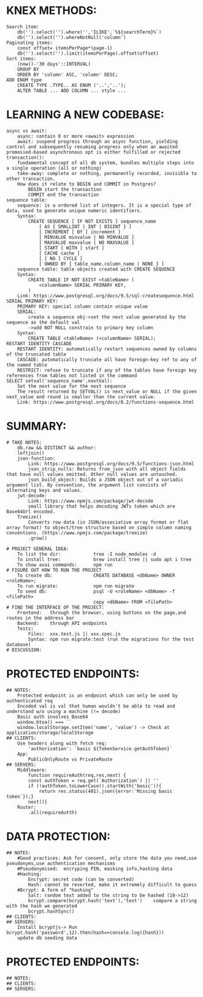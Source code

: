 # KNEX METHODS:
    Search item:
        db('').select('').where('','ILIKE',`%${searchTerm}%`)
        db('').select('').whereNotNull('column')
    Paginating items:
        const offset= itemsPerPage*(page-1)
        db('').select('').limit(itemsPerPage).offset(offset)
    Sort items:
        (now()-'30 days'::INTERVAL)
        GROUP BY
        ORDER BY 'column' ASC, 'column' DESC;
    ADD ENUM type
        CREATE TYPE .TYPE.. AS ENUM ('..','..');
        ALTER TABLE ... ADD COLUMN ... style ...


# LEARNING A NEW CODEBASE:
    async vs await:
        async: contain 0 or more <await> expression
        await: suspend progress through an async function, yielding control and subsequently resuming progress only when an awaited promosied-based asynchronous opt is either fulfilled or rejected
    transaction():
        fundamental concept of all db system, bundles multiple steps into a single operation (all or nothing)
        take-away: complete or nothing, permanently recorded, invisible to other transaction.
        How does it relate to BEGIN and COMMIT in Postgres?
            BEGIN start the transaction
            COMMIT end the transaction
    sequence table:
        sequence: is a ordered list of integers. It is a special type of data, used to generate unique numeric identifiers. 
        Syntax:
            CREATE SEQUENCE [ IF NOT EXISTS ] sequence_name
                [ AS { SMALLINT | INT | BIGINT } ]
                [ INCREMENT [ BY ] increment ]
                [ MINVALUE minvalue | NO MINVALUE ] 
                [ MAXVALUE maxvalue | NO MAXVALUE ]
                [ START [ WITH ] start ] 
                [ CACHE cache ] 
                [ [ NO ] CYCLE ]
                [ OWNED BY { table_name.column_name | NONE } ]
        sequence table: table objects created with CREATE SEQUENCE
        Syntax: 
            CREATE TABLE IF NOT EXIST <tableName> (
                <columnName> SERIAL PRIMARY KEY,
            )
        Link: https://www.postgresql.org/docs/9.5/sql-createsequence.html 
    SERIAL PRIMARY KEY:
        PRIMARY KEY: special column contain unique value
        SERIAL: 
            create a sequence obj->set the next value generated by the sequence as the default val
            ->add NOT NULL constrain to primary key column
        Syntax:
            CREATE TABLE <tableName> (<columnName> SERIAL);
    RESTART IDENTITY CASCADE
        RESTART IDENTITY: automatically restart sequences owned by columns of the truncated table
        CASCADE: automatically truncate all have foreign-key ref to any of the named table
        RESTRICT: refuse to truncate if any of the tables have foreign key references from tables not listed in the command
    SELECT setval('sequence_name',nextVal):
        Set the next value for the next sequence
        The result returned by SETVAL() is next_value or NULL if the given next_value and round is smaller than the current value.
        Link: https://www.postgresql.org/docs/8.2/functions-sequence.html 

# SUMMARY:   
    # TAKE NOTES:
        db.raw && DISTINCT && author:
        leftjoin()
        json-function: 
            Link: https://www.postgresql.org/docs/9.5/functions-json.html  
            json_strip_nulls: Returns from_json with all object fields that have null values omitted. Other null values are untouched.
            json_build_object: Builds a JSON object out of a variadic argument list. By convention, the argument list consists of alternating keys and values.
        jwt-decode:
            Link: https://www.npmjs.com/package/jwt-decode 
            small library that helps decoding JWTs token which are Base64Url encoded.
        Treeize()
            Converts row data (in JSON/associative array format or flat array format) to object/tree structure based on simple column naming conventions. (https://www.npmjs.com/package/treeize)
            .grow() 

    # PROJECT GENERAL IDEA:
        To list the dir:            tree -I node_modules -d
        To install tree:            brew install tree || sudo apt i tree
        To show avai commands:      npm run
    # FIGURE OUT HOW TO RUN THE PROJECT
        To create db:               CREATE DATABASE <dbName> OWNER <roleName>;
        To run migrate:             npm run migrate
        To seed db:                 psql -U <roleName> <dbName> -f <filePath>
                                    copy <dbName> FROM <filePath>
    # FIND THE INTERFACE OF THE PROJECT:
        Frontend:   through the browser, using buttons on the page,and routes in the address bar
        Backend:    through API endpoints
        Tests:
            Files:  xxx.test.js || xxx.spec.js
            Syntax: npm run migrate:test (run the migrations for the test database)
    # DISCUSSION:

# PROTECTED ENDPOINTS:
    ## NOTES:
        Protected endpoint is an endpoint which can only be used by authenticated req
        Encoded val is val that human wouldn't be able to read and understand w/o using a machine (!= decode)
        Basic auth involves Base64
        window.btoa() === ``
        window.localStorage.setItem('name', 'value') -> Check at application/storage/localStorage
    ## CLIENTS:
        Use headers along with fetch req:
            'authorization': `basic ${TokenService.getAuthToken}`
        App:
            PublicOnlyRoute vs PrivateRoute
    ## SERVERS:
        Middleware:
            function requireAuth(req,res,next) {
            const authToken = req.get(`Authorization`) || ''
            if (!authToken.toLowerCase().startWith('basic')){
                return res.status(401).json({error:`Missing basic token`});}
            next()}
        Router:
            .all(requireAutth)

# DATA PROTECTION:
    ## NOTES:
        #Good practices: Ask for consent, only store the data you need,use pseudonyms,use authentication mechanisms
        #Pseudonymised:  encryping PIN, masking info,hashing data
        #Hashing:
            Encrypt: secret code (can be converted)
            Hash: cannot be reverted, make it extremely difficult to guess
        #Bcrypt: A form of "hashing"
            Salt: random text added to the string to be hashed (10->12)
            bcrypt.compare(bcrypt.hash('text'),'text')    compare a string with the hash we generated
            bcrypt.hashSync()
    ## CLIENTS:
    ## SERVERS:
        Install bcryptjs-> Run bcrypt.hash('password',12).then(hash=>console.log({hash}))
        update db seeding data

# PROTECTED ENDPOINTS:
    ## NOTES:
    ## CLIENTS:
    ## SERVERS:
    





